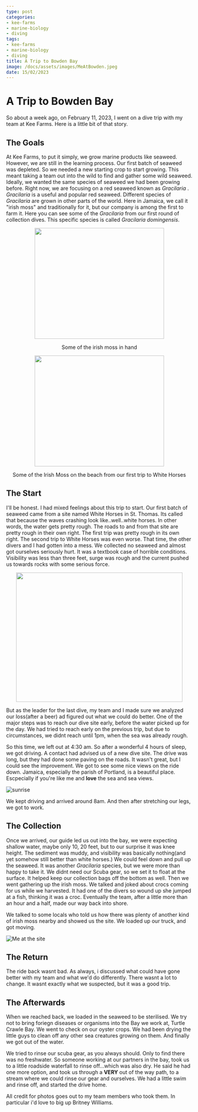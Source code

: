 ```yaml
---
type: post
categories: 
- kee-farms
- marine-biology
- diving
tags: 
- kee-farms
- marine-biology
- diving
title: A Trip to Bowden Bay
image: /docs/assets/images/MeAtBowden.jpeg
date: 15/02/2023
---
```

# A Trip to Bowden Bay

So about a week ago, on February 11, 2023, I went on a dive trip with my team at Kee Farms. Here is a little bit of that story.

## The Goals

At Kee Farms, to put it simply, we grow marine products like seaweed. However, we are still in the learning process. Our first batch of seaweed was depleted. So we needed a new starting crop to start growing. This meant taking a team out into the wild to find and gather some wild seaweed.
Ideally, we wanted the same species of seaweed we had been growing before. Right now, we are focusing on a red seaweed known as *Gracilaria* . *Gracilaria* is a useful and popular red seaweed. Different species of *Gracilaria* are grown in other parts of the world. Here in Jamaica, we call it "irish moss" and traditionally for it, but our company is among the first to farm it. Here you can see some of the *Gracilaria* from our first round of collection dives. This specific species is called *Gracilaria domingensis*.
      

<div align="center">
<img src="/docs/assets/images/GracilariaDinHand.jpeg" width ="350" height="300">
  
Some of the irish moss in hand
</div>

<div align="center">
<img src ="/docs/assets/images/GracilariaDonBeach.jpeg" width ="350" height ="300">
  
Some of the Irish Moss on the beach from our first trip to White Horses
</div>

      

## The Start

I'll be honest. I had mixed feelings about this trip to start. Our first batch of seaweed came from a site named White Horses in St. Thomas. Its called that because the waves crashing look like..well..white horses. In other words, the water gets pretty rough. The roads to and from that site are pretty rough in their own right. The first trip was pretty rough in its own right. The second trip to White Horses was even worse. That time, the other divers and I had gotten into a mess. We collected no seaweed and almost got ourselves seriously hurt. It was a textbook case of horrible conditions. Visibility was less than three feet, surge was rough and the current pushed us towards rocks with some serious force. 

<div align="center">
<img src ="/docs/assets/images/whitehorses.jpeg" width ="450" height =350">
</div>
     
But as the leader for the last dive, my team and I made sure we analyzed our loss(after a beer) ad figured out what we could do better. One of the major steps was to reach our dive site early, before the water picked up for the day. We had tried to reach early on the previous trip, but due to circumstances, we didnt reach until 1pm, when the sea was already rough.
  
So this time, we left out at 4:30 am. So after a wonderful 4 hours  of sleep, we got driving. A contact had advised us of a new dive site. The drive was long, but they had done some paving on the roads. It wasn't great, but I could see the improvement. We got to see some nice views on the ride down. Jamaica, especially the parish of Portland, is a beautiful place. Escpecially if you're like me and **love** the sea and sea views.
  
![sunrise](/docs/assets/images/sunrise.jpeg)
  
We kept driving and arrived around 8am. And then after stretching our legs, we got to work.

## The Collection
Once we arrived, our guide led us out into the bay, we were expecting shallow water, maybe only 10, 20 feet, but to our surprise it was knee height. The sediment was muddy, and visibility was basically nothing(and yet somehow still better than white horses.) We could feel down and pull up the seaweed. It was another *Gracilaria* species, but we were more than happy to take it. We didnt need our Scuba gear, so we set it to float at the surface. It helped keep our collection bags off the bottom as well. Then we went gathering up the irish moss. We talked and joked about crocs coming for us while we harvested. It had one of the divers so wound up she jumped at a fish, thinking it was a croc. Eventually the team, after a little more than an hour and a half, made our way back into shore.

We talked to some locals who told us how there was plenty of another kind of irish moss nearby and showed us the site. We loaded up our truck, and got moving.


![Me at the site](/docs/assets/images/MeAtBowden.jpeg)

## The Return

The ride back wasnt bad. As always, i discussed what could have gone better with my team and what we'd do differently. There wasnt a lot to change. It wasnt exactly what we suspected, but it was a good trip.


## The Afterwards

When we reached back, we loaded in the seaweed to be sterilised. We try not to bring foriegn diseases or organisms into the Bay we work at, Turtle Crawle Bay. We went to check on our oyster crops. We had been drying the little guys to clean off any other sea creatures growing on them. And finally we got out of the water.

We tried to rinse our scuba gear, as you always should. Only to find there was no freshwater. So someone working at our partners in the bay, took us to a little roadside waterfall to rinse off...which was also dry. He said he had one more option, and took us through a **VERY** out of the way path, to a stream where we could rinse our gear and ourselves. We had a little swim and rinse off, and started the drive home.

All credit for photos goes out to my team members who took them. In particular i'd love to big up Britney Williams.
